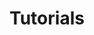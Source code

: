 ---
#Delimiter files are used to separate the list of documentation pages into sections.
title: "Tutorials"
type: delimiter
weight: 15 # Change this weight to change order of sections
sitemapExclude: True
_build:
  publishResources: false
  render: never
partition: qdrant
---